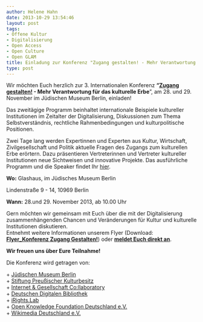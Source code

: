 ```yaml
---
author: Helene Hahn
date: 2013-10-29 13:54:46
layout: post
tags:
- Offene Kultur
- Digitalisierung
- Open Access
- Open Culture
- Open GLAM
title: Einladung zur Konferenz "Zugang gestalten! - Mehr Verantwortung für das kulturelle Erbe"
type: post
---
```


Wir möchten Euch herzlich zur 3. Internationalen Konferenz **“[Zugang gestalten!](http://www.zugang-gestalten.de/) - Mehr Verantwortung für das kulturelle Erbe**”, am 28. und 29. November im Jüdischen Museum Berlin, einladen!

Das zweitägige Programm beinhaltet internationale Beispiele kultureller Institutionen im Zeitalter der Digitalisierung, Diskussionen zum Thema Selbstverständnis, rechtliche Rahmenbedingungen und kulturpolitische Positionen.

Zwei Tage lang werden Expertinnen und Experten aus Kultur, Wirtschaft, Zivilgesellschaft und Politik aktuelle Fragen des Zugangs zum kulturellen Erbe erörtern. Dazu präsentieren Vertreterinnen und Vertreter kultureller Institutionen neue Sichtweisen und innovative Projekte. Das ausführliche Programm und die Speaker findet Ihr [hier](http://www.zugang-gestalten.de/programm/).

**Wo:** Glashaus, im Jüdisches Museum Berlin

Lindenstraße 9 - 14, 10969 Berlin

**Wann:** 28.und 29. November 2013, ab 10.00 Uhr

Gern möchten wir gemeinsam mit Euch über die mit der Digitalisierung zusammenhängenden Chancen und Veränderungen für Kultur und kulturelle Institutionen diskutieren.   
Entnehmt weitere Informationen unserem Flyer (Download: **[Flyer_Konferenz Zugang Gestalten!](/files/blog/2013/10/Flyer_Konferenz-Zugang-Gestalten.pdf)**) oder **[meldet Euch direkt an](http://www.zugang-gestalten.de/registrierung/)**.

**Wir freuen uns über Eure Teilnahme!**

Die Konferenz wird getragen von:

\+ [Jüdischen Museum Berlin](http://www.jmberlin.de/)  
\+ [Stiftung Preußischer Kulturbesitz](http://hv.spk-berlin.de/deutsch/index.php)  
\+ [Internet & Gesellschaft Co:llaboratory](http://www.collaboratory.de/w/Hauptseite)  
\+ [Deutschen Digitalen Bibliothek](https://www.deutsche-digitale-bibliothek.de/)  
\+ [iRights.Lab](http://www.irights-lab.de/)  
\+ [Open Knowledge Foundation Deutschland e.V.](/)  
\+ [Wikimedia Deutschland e.V.](https://www.wikimedia.de/wiki/Hauptseite)